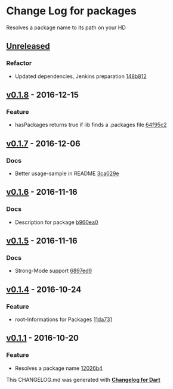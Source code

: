 # Change Log for packages
Resolves a package name to its path on your HD

## [Unreleased](http://github.com/mikemitterer/dart-packages/compare/v0.2...HEAD)

### Refactor
* Updated dependencies, Jenkins preparation [148b812](https://github.com/mikemitterer/dart-packages/commit/148b8129e1319acce106be4e059a451d66b5b5d6)

## [v0.1.8](http://github.com/mikemitterer/dart-packages/compare/v0.1.7...v0.1.8) - 2016-12-15

### Feature
* hasPackages returns true if lib finds a .packages file [64f95c2](https://github.com/mikemitterer/dart-packages/commit/64f95c2294e3cf7146df33c8b0bc577e9c8d3c04)

## [v0.1.7](http://github.com/mikemitterer/dart-packages/compare/v0.1.6...v0.1.7) - 2016-12-06

### Docs
* Better usage-sample in README [3ca029e](https://github.com/mikemitterer/dart-packages/commit/3ca029e10acb7a530cebced6ce263e2a65e1a018)

## [v0.1.6](http://github.com/mikemitterer/dart-packages/compare/v0.1.5...v0.1.6) - 2016-11-16

### Docs
* Description for package [b960ea0](https://github.com/mikemitterer/dart-packages/commit/b960ea07016b85f4da3071dbc6ff541473bf81c6)

## [v0.1.5](http://github.com/mikemitterer/dart-packages/compare/v0.1.4...v0.1.5) - 2016-11-16

### Docs
* Strong-Mode support [6897ed9](https://github.com/mikemitterer/dart-packages/commit/6897ed9efffde72e33b7b96381219a58250bf1f0)

## [v0.1.4](http://github.com/mikemitterer/dart-packages/compare/v0.1.3...v0.1.4) - 2016-10-24

### Feature
* root-Informations for Packages [11da731](https://github.com/mikemitterer/dart-packages/commit/11da7313d63828ec559288ac63caa872ed9928ae)

## [v0.1.1](http://github.com/mikemitterer/dart-packages/compare/v0.1.0...v0.1.1) - 2016-10-20

### Feature
* Resolves a package name [12026b4](https://github.com/mikemitterer/dart-packages/commit/12026b47ca28dce554bb2836a7091b88deb4038c)


This CHANGELOG.md was generated with [**Changelog for Dart**](https://pub.dartlang.org/packages/changelog)
